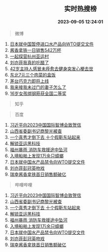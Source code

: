 <div align="center"><h2>实时热搜榜</h2><h4>2023-09-05 12:24:01</h4></div>

> 微博  

1. [日本就中国暂停进口水产品向WTO提交文件](https://s.weibo.com/weibo?q=%23%E6%97%A5%E6%9C%AC%E5%B0%B1%E4%B8%AD%E5%9B%BD%E6%9A%82%E5%81%9C%E8%BF%9B%E5%8F%A3%E6%B0%B4%E4%BA%A7%E5%93%81%E5%90%91WTO%E6%8F%90%E4%BA%A4%E6%96%87%E4%BB%B6%23&t=31&band_rank=1&Refer=top)<br />
2. [酱香拿铁一日销售542万杯](https://s.weibo.com/weibo?q=%23%E9%85%B1%E9%A6%99%E6%8B%BF%E9%93%81%E4%B8%80%E6%97%A5%E9%94%80%E5%94%AE542%E4%B8%87%E6%9D%AF%23&t=31&band_rank=2&Refer=top)<br />
3. [一起探营杭州亚运村](https://s.weibo.com/weibo?q=%23%E4%B8%80%E8%B5%B7%E6%8E%A2%E8%90%A5%E6%9D%AD%E5%B7%9E%E4%BA%9A%E8%BF%90%E6%9D%91%23&t=31&band_rank=3&Refer=top)<br />
4. [刘亦菲我真的吃醋了](https://s.weibo.com/weibo?q=%23%E5%88%98%E4%BA%A6%E8%8F%B2%E6%88%91%E7%9C%9F%E7%9A%84%E5%90%83%E9%86%8B%E4%BA%86%23&t=31&band_rank=4&Refer=top)<br />
5. [42岁主持人感冒未痊愈去健身突发心梗去世](https://s.weibo.com/weibo?q=%2342%E5%B2%81%E4%B8%BB%E6%8C%81%E4%BA%BA%E6%84%9F%E5%86%92%E6%9C%AA%E7%97%8A%E6%84%88%E5%8E%BB%E5%81%A5%E8%BA%AB%E7%AA%81%E5%8F%91%E5%BF%83%E6%A2%97%E5%8E%BB%E4%B8%96%23&t=31&band_rank=5&Refer=top)<br />
6. [东北7元三个肉菜的盒饭](https://s.weibo.com/weibo?q=%E4%B8%9C%E5%8C%977%E5%85%83%E4%B8%89%E4%B8%AA%E8%82%89%E8%8F%9C%E7%9A%84%E7%9B%92%E9%A5%AD&t=31&band_rank=6&Refer=top)<br />
7. [茅台巧克力即将上线](https://s.weibo.com/weibo?q=%23%E8%8C%85%E5%8F%B0%E5%B7%A7%E5%85%8B%E5%8A%9B%E5%8D%B3%E5%B0%86%E4%B8%8A%E7%BA%BF%23&t=31&band_rank=7&Refer=top)<br />
8. [我来接我未过门的妻子怎么了](https://s.weibo.com/weibo?q=%E6%88%91%E6%9D%A5%E6%8E%A5%E6%88%91%E6%9C%AA%E8%BF%87%E9%97%A8%E7%9A%84%E5%A6%BB%E5%AD%90%E6%80%8E%E4%B9%88%E4%BA%86&t=31&band_rank=8&Refer=top)<br />
9. [16岁女孩绑钢筋获全国二等奖](https://s.weibo.com/weibo?q=%2316%E5%B2%81%E5%A5%B3%E5%AD%A9%E7%BB%91%E9%92%A2%E7%AD%8B%E8%8E%B7%E5%85%A8%E5%9B%BD%E4%BA%8C%E7%AD%89%E5%A5%96%23&t=31&band_rank=9&Refer=top)<br />

> 知乎  


> 百度  

1. [习近平向2023中国国际智博会致贺信](https://www.baidu.com/s?wd=%E4%B9%A0%E8%BF%91%E5%B9%B3%E5%90%912023%E4%B8%AD%E5%9B%BD%E5%9B%BD%E9%99%85%E6%99%BA%E5%8D%9A%E4%BC%9A%E8%87%B4%E8%B4%BA%E4%BF%A1&sa=fyb_news&rsv_dl=fyb_news)<br />
2. [山西省委副书记商黎光被查](https://www.baidu.com/s?wd=%E5%B1%B1%E8%A5%BF%E7%9C%81%E5%A7%94%E5%89%AF%E4%B9%A6%E8%AE%B0%E5%95%86%E9%BB%8E%E5%85%89%E8%A2%AB%E6%9F%A5&sa=fyb_news&rsv_dl=fyb_news)<br />
3. [一个真秀才倒下去 十个假靳东站起来](https://www.baidu.com/s?wd=%E4%B8%80%E4%B8%AA%E7%9C%9F%E7%A7%80%E6%89%8D%E5%80%92%E4%B8%8B%E5%8E%BB+%E5%8D%81%E4%B8%AA%E5%81%87%E9%9D%B3%E4%B8%9C%E7%AB%99%E8%B5%B7%E6%9D%A5&sa=fyb_news&rsv_dl=fyb_news)<br />
4. [解锁亚运黑科技](https://www.baidu.com/s?wd=%E8%A7%A3%E9%94%81%E4%BA%9A%E8%BF%90%E9%BB%91%E7%A7%91%E6%8A%80&sa=fyb_news&rsv_dl=fyb_news)<br />
5. [福州暴雨 消防车救援途中坠河](https://www.baidu.com/s?wd=%E7%A6%8F%E5%B7%9E%E6%9A%B4%E9%9B%A8+%E6%B6%88%E9%98%B2%E8%BD%A6%E6%95%91%E6%8F%B4%E9%80%94%E4%B8%AD%E5%9D%A0%E6%B2%B3&sa=fyb_news&rsv_dl=fyb_news)<br />
6. [入境船舶上发现1万余只蟑螂](https://www.baidu.com/s?wd=%E5%85%A5%E5%A2%83%E8%88%B9%E8%88%B6%E4%B8%8A%E5%8F%91%E7%8E%B01%E4%B8%87%E4%BD%99%E5%8F%AA%E8%9F%91%E8%9E%82&sa=fyb_news&rsv_dl=fyb_news)<br />
7. [日本就中国水产品禁令向WTO提交文件](https://www.baidu.com/s?wd=%E6%97%A5%E6%9C%AC%E5%B0%B1%E4%B8%AD%E5%9B%BD%E6%B0%B4%E4%BA%A7%E5%93%81%E7%A6%81%E4%BB%A4%E5%90%91WTO%E6%8F%90%E4%BA%A4%E6%96%87%E4%BB%B6&sa=fyb_news&rsv_dl=fyb_news)<br />
8. [刘亦菲彭冠英吻戏](https://www.baidu.com/s?wd=%E5%88%98%E4%BA%A6%E8%8F%B2%E5%BD%AD%E5%86%A0%E8%8B%B1%E5%90%BB%E6%88%8F&sa=fyb_news&rsv_dl=fyb_news)<br />
9. [瑞幸酱香拿铁首日销售额破亿](https://www.baidu.com/s?wd=%E7%91%9E%E5%B9%B8%E9%85%B1%E9%A6%99%E6%8B%BF%E9%93%81%E9%A6%96%E6%97%A5%E9%94%80%E5%94%AE%E9%A2%9D%E7%A0%B4%E4%BA%BF&sa=fyb_news&rsv_dl=fyb_news)<br />

> 哔哩哔哩  

1. [习近平向2023中国国际智博会致贺信](https://www.baidu.com/s?wd=%E4%B9%A0%E8%BF%91%E5%B9%B3%E5%90%912023%E4%B8%AD%E5%9B%BD%E5%9B%BD%E9%99%85%E6%99%BA%E5%8D%9A%E4%BC%9A%E8%87%B4%E8%B4%BA%E4%BF%A1&sa=fyb_news&rsv_dl=fyb_news)<br />
2. [山西省委副书记商黎光被查](https://www.baidu.com/s?wd=%E5%B1%B1%E8%A5%BF%E7%9C%81%E5%A7%94%E5%89%AF%E4%B9%A6%E8%AE%B0%E5%95%86%E9%BB%8E%E5%85%89%E8%A2%AB%E6%9F%A5&sa=fyb_news&rsv_dl=fyb_news)<br />
3. [一个真秀才倒下去 十个假靳东站起来](https://www.baidu.com/s?wd=%E4%B8%80%E4%B8%AA%E7%9C%9F%E7%A7%80%E6%89%8D%E5%80%92%E4%B8%8B%E5%8E%BB+%E5%8D%81%E4%B8%AA%E5%81%87%E9%9D%B3%E4%B8%9C%E7%AB%99%E8%B5%B7%E6%9D%A5&sa=fyb_news&rsv_dl=fyb_news)<br />
4. [解锁亚运黑科技](https://www.baidu.com/s?wd=%E8%A7%A3%E9%94%81%E4%BA%9A%E8%BF%90%E9%BB%91%E7%A7%91%E6%8A%80&sa=fyb_news&rsv_dl=fyb_news)<br />
5. [福州暴雨 消防车救援途中坠河](https://www.baidu.com/s?wd=%E7%A6%8F%E5%B7%9E%E6%9A%B4%E9%9B%A8+%E6%B6%88%E9%98%B2%E8%BD%A6%E6%95%91%E6%8F%B4%E9%80%94%E4%B8%AD%E5%9D%A0%E6%B2%B3&sa=fyb_news&rsv_dl=fyb_news)<br />
6. [入境船舶上发现1万余只蟑螂](https://www.baidu.com/s?wd=%E5%85%A5%E5%A2%83%E8%88%B9%E8%88%B6%E4%B8%8A%E5%8F%91%E7%8E%B01%E4%B8%87%E4%BD%99%E5%8F%AA%E8%9F%91%E8%9E%82&sa=fyb_news&rsv_dl=fyb_news)<br />
7. [日本就中国水产品禁令向WTO提交文件](https://www.baidu.com/s?wd=%E6%97%A5%E6%9C%AC%E5%B0%B1%E4%B8%AD%E5%9B%BD%E6%B0%B4%E4%BA%A7%E5%93%81%E7%A6%81%E4%BB%A4%E5%90%91WTO%E6%8F%90%E4%BA%A4%E6%96%87%E4%BB%B6&sa=fyb_news&rsv_dl=fyb_news)<br />
8. [刘亦菲彭冠英吻戏](https://www.baidu.com/s?wd=%E5%88%98%E4%BA%A6%E8%8F%B2%E5%BD%AD%E5%86%A0%E8%8B%B1%E5%90%BB%E6%88%8F&sa=fyb_news&rsv_dl=fyb_news)<br />
9. [瑞幸酱香拿铁首日销售额破亿](https://www.baidu.com/s?wd=%E7%91%9E%E5%B9%B8%E9%85%B1%E9%A6%99%E6%8B%BF%E9%93%81%E9%A6%96%E6%97%A5%E9%94%80%E5%94%AE%E9%A2%9D%E7%A0%B4%E4%BA%BF&sa=fyb_news&rsv_dl=fyb_news)<br />
